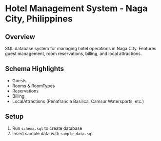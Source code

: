 # Hotel Management System - Naga City, Philippines

## Overview
SQL database system for managing hotel operations in Naga City. Features guest management, room reservations, billing, and local attractions.

## Schema Highlights
- Guests
- Rooms & RoomTypes
- Reservations
- Billing
- LocalAttractions (Peñafrancia Basilica, Camsur Watersports, etc.)

## Setup
1. Run `schema.sql` to create database
2. Insert sample data with `sample_data.sql`
